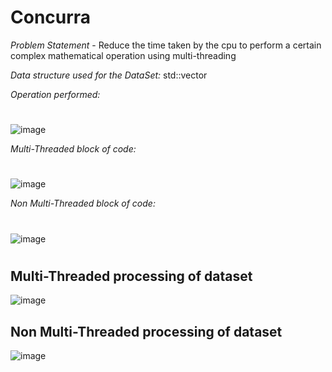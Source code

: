 # Concurra

*Problem Statement* - Reduce the time taken by the cpu to perform a certain complex mathematical operation using multi-threading

*Data structure used for the DataSet:* std::vector

*Operation performed:*
# 
![image](https://github.com/user-attachments/assets/d5b59c66-32d2-4492-8451-6bbf97516e97)

*Multi-Threaded block of code:*
# 
![image](https://github.com/user-attachments/assets/7b7dd6f2-54f0-4484-a63d-1360faaa7829)

*Non Multi-Threaded block of code:*
# 
![image](https://github.com/user-attachments/assets/5307f5d8-3e54-4728-bc48-3bda1f7ca3e9)
# 
## Multi-Threaded processing of dataset
![image](https://github.com/user-attachments/assets/8446533c-a7a8-462b-86f6-08306e7edb23)

## Non Multi-Threaded processing of dataset
![image](https://github.com/user-attachments/assets/fc9e78c4-6666-411c-af61-3b1826b65c60)


